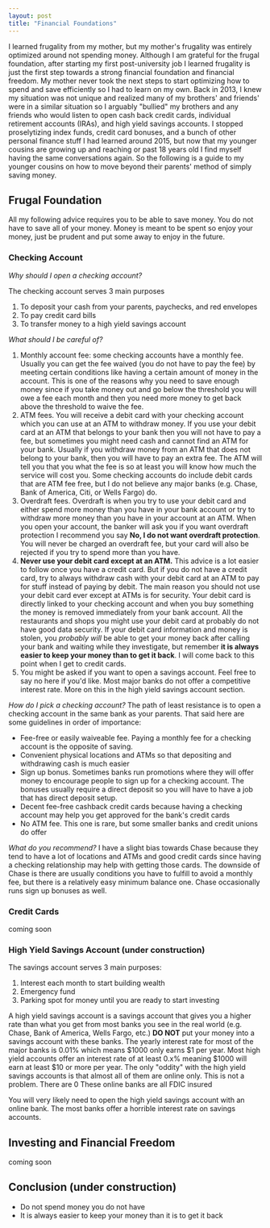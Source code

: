 ```yaml
---
layout: post
title: "Financial Foundations"
---
```


I learned frugality from my mother, but my mother's frugality was entirely optimized around not spending money. Although I am grateful for the frugal foundation, after starting my first post-university job I learned frugality is just the first step towards a strong financial foundation and financial freedom. My mother never took the next steps to start optimizing how to spend and save efficiently so I had to learn on my own. Back in 2013, I knew my situation was not unique and realized many of my brothers' and friends' were in a similar situation so I arguably "bullied" my brothers and any friends who would listen to open cash back credit cards, individual retirement accounts (IRAs), and high yield savings accounts. I stopped proselytizing index funds, credit card bonuses, and a bunch of other personal finance stuff I had learned around 2015, but now that my younger cousins are growing up and reaching or past 18 years old I find myself having the same conversations again. So the following is a guide to my younger cousins on how to move beyond their parents' method of simply saving money.

## Frugal Foundation ##
All my following advice requires you to be able to save money. You do not have to save all of your money. Money is meant to be spent so enjoy your money, just be prudent and put some away to enjoy in the future.

### Checking Account ###
*Why should I open a checking account?*

The checking account serves 3 main purposes
1. To deposit your cash from your parents, paychecks, and red envelopes
1. To pay credit card bills
1. To transfer money to a high yield savings account

*What should I be careful of?*
1. Monthly account fee: some checking accounts have a monthly fee. Usually you can get the fee waived (you do not have to pay the fee) by meeting certain conditions like having a certain amount of money in the account. This is one of the reasons why you need to save enough money since if you take money out and go below the threshold you will owe a fee each month and then you need more money to get back above the threshold to waive the fee. 
1. ATM fees. You will receive a debit card with your checking account which you can use at an ATM to withdraw money. If you use your debit card at an ATM that belongs to your bank then you will not have to pay a fee, but sometimes you might need cash and cannot find an ATM for your bank. Usually if you withdraw money from an ATM that does not belong to your bank, then you will have to pay an extra fee. The ATM will tell you that you what the fee is so at least you will know how much the service will cost you. Some checking accounts do include debit cards that are ATM fee free, but I do not believe any major banks (e.g. Chase, Bank of America, Citi, or Wells Fargo) do. 
1. Overdraft fees. Overdraft is when you try to use your debit card and either spend more money than you have in your bank account or try to withdraw more money than you have in your account at an ATM. When you open your account, the banker will ask you if you want overdraft protection I recommend you say **No, I do not want overdraft protection**. You will never be charged an overdraft fee, but your card will also be rejected if you try to spend more than you have. 
1. **Never use your debit card except at an ATM.** This advice is a lot easier to follow once you have a credit card. But if you do not have a credit card, try to always withdraw cash with your debit card at an ATM to pay for stuff instead of paying by debit. The main reason you should not use your debit card ever except at ATMs is for security. Your debit card is directly linked to your checking account and when you buy something the money is removed immediately from your bank account. All the restaurants and shops you might use your debit card at probably do not have good data security. If your debit card information and money is stolen, you *probably will* be able to get your money back after calling your bank and waiting while they investigate, but remember **it is always easier to keep your money than to get it back**. I will come back to this point when
I get to credit cards.
1. You might be asked if you want to open a savings account. Feel free to say no here if you'd like. Most major banks do not offer a competitive interest rate. More on this in the high yield savings account section. 

*How do I pick a checking account?*
The path of least resistance is to open a checking account in the same bank as your parents. That said here are some guidelines in order of importance:
* Fee-free or easily waiveable fee. Paying a monthly fee for a checking account is the opposite of saving. 
* Convenient physical locations and ATMs so that depositing and withdrawing cash is much easier
* Sign up bonus. Sometimes banks run promotions where they will offer money to encourage people to sign up for a checking account. The bonuses usually require a direct deposit so you will have to have a job that has direct deposit setup.
* Decent fee-free cashback credit cards because having a checking account may help you get approved for the bank's credit cards
* No ATM fee. This one is rare, but some smaller banks and credit unions do offer 

*What do you recommend?*
I have a slight bias towards Chase because they tend to have a lot of locations and ATMs and good credit cards since having a checking relationship may help with getting those cards. The downside of Chase is there are usually conditions you have to fulfill to avoid a monthly fee, but there is a relatively easy minimum balance one. Chase occasionally runs sign up bonuses as well. 

### Credit Cards ###
coming soon

### High Yield Savings Account (under construction) ###
The savings account serves 3 main purposes:
1. Interest each month to start building wealth
1. Emergency fund
1. Parking spot for money until you are ready to start investing

A high yield savings account is a savings account that gives you a higher rate than what you get from most banks you see in the real world (e.g. Chase, Bank of America, Wells Fargo, etc.) **DO NOT** put your money into a savings account with these banks. The yearly interest rate for most of the major banks is 0.01% which means $1000 only earns $1 per year. Most high yield accounts offer an interest rate of at least 0.x% meaning $1000 will earn at least $10 or more per year. The only "oddity" with the high yield savings accounts is that almost all of them are online only. This is not a problem. There are 0 These online banks are all FDIC insured   

You will very likely need to open the high yield savings account with an online bank. 
The most banks offer a horrible interest rate on savings accounts. 


## Investing and Financial Freedom ##
coming soon

## Conclusion  (under construction) ##
* Do not spend money you do not have
* It is always easier to keep your money than it is to get it back
